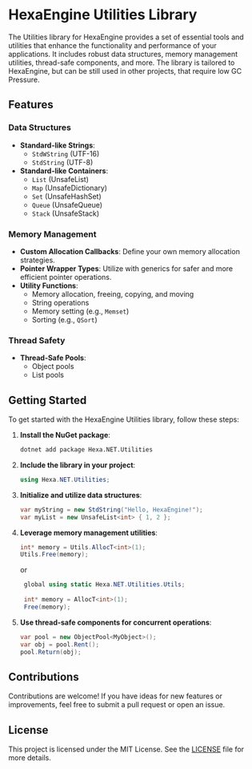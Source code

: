 # HexaEngine Utilities Library

The Utilities library for HexaEngine provides a set of essential tools and utilities that enhance the functionality and performance of your applications. It includes robust data structures, memory management utilities, thread-safe components, and more.
The library is tailored to HexaEngine, but can be still used in other projects, that require low GC Pressure.

## Features

### Data Structures
- **Standard-like Strings**:
  - `StdWString` (UTF-16)
  - `StdString` (UTF-8)
- **Standard-like Containers**:
  - `List` (UnsafeList)
  - `Map` (UnsafeDictionary)
  - `Set` (UnsafeHashSet)
  - `Queue` (UnsafeQueue)
  - `Stack` (UnsafeStack)

### Memory Management
- **Custom Allocation Callbacks**: Define your own memory allocation strategies.
- **Pointer Wrapper Types**: Utilize with generics for safer and more efficient pointer operations.
- **Utility Functions**:
  - Memory allocation, freeing, copying, and moving
  - String operations
  - Memory setting (e.g., `Memset`)
  - Sorting (e.g., `QSort`)

### Thread Safety
- **Thread-Safe Pools**:
  - Object pools
  - List pools

## Getting Started

To get started with the HexaEngine Utilities library, follow these steps:

1. **Install the NuGet package**:
    ```bash
    dotnet add package Hexa.NET.Utilities
    ```

2. **Include the library in your project**:
    ```csharp
    using Hexa.NET.Utilities;
    ```

3. **Initialize and utilize data structures**:
    ```csharp
    var myString = new StdString("Hello, HexaEngine!");
    var myList = new UnsafeList<int> { 1, 2 };
    ```

4. **Leverage memory management utilities**:
    ```csharp
    int* memory = Utils.AllocT<int>(1);
    Utils.Free(memory);
    ```
    or
   ```csharp
    global using static Hexa.NET.Utilities.Utils;
  
    int* memory = AllocT<int>(1);
    Free(memory);
   ```

6. **Use thread-safe components for concurrent operations**:
    ```csharp
    var pool = new ObjectPool<MyObject>();
    var obj = pool.Rent();
    pool.Return(obj);
    ```

## Contributions

Contributions are welcome! If you have ideas for new features or improvements, feel free to submit a pull request or open an issue.

## License

This project is licensed under the MIT License. See the [LICENSE](LICENSE) file for more details.
